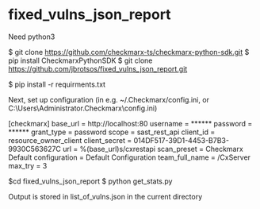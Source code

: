 # fixed_vulns_json_report

Need python3

$ git clone https://github.com/checkmarx-ts/checkmarx-python-sdk.git
$ pip install CheckmarxPythonSDK
$ git clone https://github.com/jbrotsos/fixed_vulns_json_report.git

$ pip install -r requirments.txt

Next, set up configuration (in e.g. ~/.Checkmarx/config.ini, or C:\Users\Administrator\.Checkmarx\config.ini)

[checkmarx]
base_url = http://localhost:80
username = ******
password = ******
grant_type = password
scope = sast_rest_api
client_id = resource_owner_client
client_secret = 014DF517-39D1-4453-B7B3-9930C563627C
url =  %(base_url)s/cxrestapi
scan_preset = Checkmarx Default
configuration = Default Configuration
team_full_name = /CxServer
max_try = 3

$cd fixed_vulns_json_report
$ python get_stats.py

Output is stored in list_of_vulns.json in the current directory
